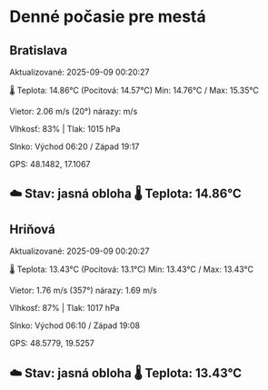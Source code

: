 ﻿# Denné počasie pre mestá

## Bratislava
Aktualizované: 2025-09-09 00:20:27

🌡️ Teplota: 14.86°C 
(Pocitová: 14.57°C)
Min: 14.76°C / Max: 15.35°C

Vietor: 2.06 m/s    (20°) 
nárazy:  m/s

Vlhkosť: 83% | Tlak: 1015 hPa

Slnko: Východ 06:20 / Západ 19:17

GPS: 48.1482, 17.1067

☁️ Stav: jasná obloha        🌡️ Teplota: 14.86°C
---

## Hriňová
Aktualizované: 2025-09-09 00:20:27

🌡️ Teplota: 13.43°C 
(Pocitová: 13.1°C)
Min: 13.43°C / Max: 13.43°C

Vietor: 1.76 m/s (357°)
nárazy: 1.69 m/s

Vlhkosť: 87% | Tlak: 1017 hPa

Slnko: Východ 06:10 / Západ 19:08

GPS: 48.5779, 19.5257

☁️ Stav: jasná obloha        🌡️ Teplota: 13.43°C
---
